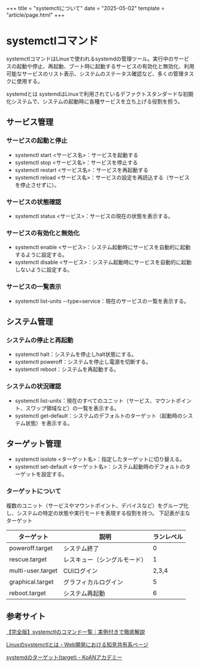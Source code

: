 +++
title = "systemctlについて"
date = "2025-05-02"
template = "article/page.html"
+++

# systemctlコマンド

systemctlコマンドはLinuxで使われるsystemdの管理ツール。実行中のサービスの起動や停止、再起動、ブート時に起動するサービスの有効化と無効化、利用可能なサービスのリスト表示、システムのステータス確認など、多くの管理タスクに使用する。

systemdとは
systemdはLinuxで利用されているデファクトスタンダードな初期化システムで、システムの起動時に各種サービスを立ち上げる役割を担う。

## サービス管理

### サービスの起動と停止

- systemctl start <サービス名>：サービスを起動する
- systemctl stop <サービス名>：サービスを停止する
- systemctl restart <サービス名>：サービスを再起動する
- systemctl reload <サービス名>：サービスの設定を再読込する（サービスを停止させずに）。

### サービスの状態確認
- systemctl status <サービス>：サービスの現在の状態を表示する。

### サービスの有効化と無効化
- systemctl enable <サービス>：システム起動時にサービスを自動的に起動するように設定する。
- systemctl disable <サービス>：システム起動時にサービスを自動的に起動しないように設定する。

### サービスの一覧表示
- systemctl list-units --type=service：現在のサービスの一覧を表示する。

## システム管理
### システムの停止と再起動
- systemctl halt：システムを停止しhalt状態にする。
- systemctl poweroff：システムを停止し電源を切断する。
- systemctl reboot：システムを再起動する。

### システムの状況確認
- systemctl list-units：現在のすべてのユニット（サービス、マウントポイント、スワップ領域など）の一覧を表示する。
- systemctl get-default：システムのデフォルトのターゲット（起動時のシステム状態）を表示する。

## ターゲット管理
- systemctl isolote <ターゲット名>：指定したターゲットに切り替える。
- systemctl set-default <ターゲット名>：システム起動時のデフォルトのターゲットを設定する。

### ターゲットについて

複数のユニット（サービスやマウントポイント、デバイスなど）をグループ化し、システムの特定の状態や実行モードを表現する役割を持つ。
下記表が主なターゲット

| ターゲット             | 説明           | ランレベル |
|-------------------|----------------|-------|
| poweroff.target   | システム終了       | 0     |
| rescue.target     | レスキュー（シングルモード） | 1     |
| multi-user.target | CUIログイン        | 2,3,4 |
| graphical.target  | グラフィカルログイン     | 5     |
| reboot.target     | システム再起動     | 6     |


## 参考サイト

[【完全版】systemctlのコマンド一覧｜実例付きで徹底解説](https://itc.tokyo/linux/systemctl/)

[Linuxのsystemctlとは - Web開発における知見共有系ページ](https://job-info.hateblo.jp/entry/2024/08/16/230855)

[systemdのターゲット(target) - KoANアカデミー](https://koanacademy.jp/systemd_target)
